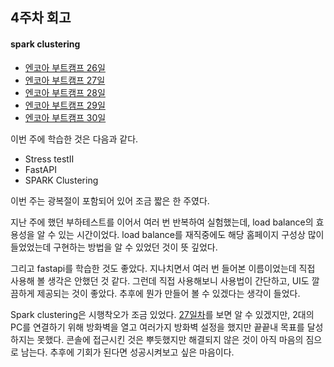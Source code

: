 ## 4주차 회고
#### spark clustering 

- [엔코아 부트캠프 26일](https://mingk42.github.io/bloGit/%EC%97%94%EC%BD%94%EC%95%84-%EB%B6%80%ED%8A%B8%EC%BA%A0%ED%94%84-26%EC%9D%BC%EC%B0%A8/)
- [엔코아 부트캠프 27일](https://mingk42.github.io/bloGit/%EC%97%94%EC%BD%94%EC%95%84-%EB%B6%80%ED%8A%B8%EC%BA%A0%ED%94%84-27%EC%9D%BC%EC%B0%A8/)
- [엔코아 부트캠프 28일](https://mingk42.github.io/bloGit/%EC%97%94%EC%BD%94%EC%95%84-%EB%B6%80%ED%8A%B8%EC%BA%A0%ED%94%84-28%EC%9D%BC%EC%B0%A8/)
- [엔코아 부트캠프 29일](https://mingk42.github.io/bloGit/%EC%97%94%EC%BD%94%EC%95%84-%EB%B6%80%ED%8A%B8%EC%BA%A0%ED%94%84-29%EC%9D%BC%EC%B0%A8/)
- [엔코아 부트캠프 30일](https://mingk42.github.io/bloGit/%EC%97%94%EC%BD%94%EC%95%84-%EB%B6%80%ED%8A%B8%EC%BA%A0%ED%94%84-30%EC%9D%BC%EC%B0%A8/)

이번 주에 학습한 것은 다음과 같다.

- Stress testⅡ
- FastAPI
- SPARK Clustering

이번 주는 광복절이 포함되어 있어 조금 짧은 한 주였다.

지난 주에 했던 부하테스트를 이어서 여러 번 반복하여 실험했는데, load balance의 효용성을 알 수 있는 시간이었다. load balance를 재직중에도 해당 홈페이지 구성상 많이 들었었는데 구현하는 방법을 알 수 있었던 것이 뜻 깊었다.

그리고 fastapi를 학습한 것도 좋았다. 지나치면서 여러 번 들어본 이름이었는데 직접 사용해 볼 생각은 안했던 것 같다. 그런데 직접 사용해보니 사용법이 간단하고, UI도 깔끔하게 제공되는 것이 좋았다. 추후에 뭔가 만들어 볼 수 있겠다는 생각이 들었다.

Spark clustering은 시행착오가 조금 있었다. [27일차](https://mingk42.github.io/bloGit/%EC%97%94%EC%BD%94%EC%95%84-%EB%B6%80%ED%8A%B8%EC%BA%A0%ED%94%84-28%EC%9D%BC%EC%B0%A8/)를 보면 알 수 있겠지만, 2대의 PC를 연결하기 위해 방화벽을 열고 여러가지 방화벽 설정을 했지만 끝끝내 목표를 달성하지는 못했다. 콘솔에 접근시킨 것은 뿌듯했지만 해결되지 않은 것이 아직 마음의 짐으로 남는다. 추후에 기회가 된다면 성공시켜보고 싶은 마음이다.
